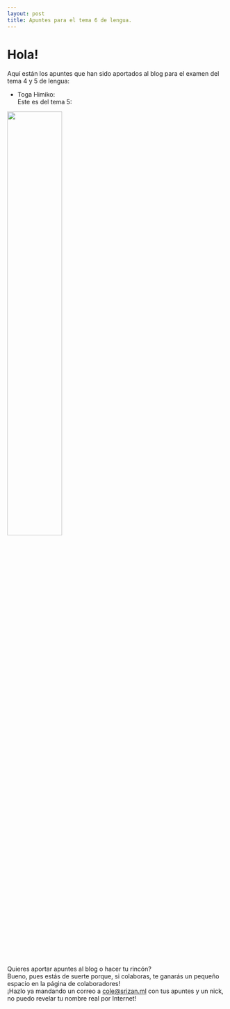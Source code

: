 ```yaml
---
layout: post
title: Apuntes para el tema 6 de lengua.
---
```


# Hola!  
  
Aquí están los apuntes que han sido aportados al blog para el examen del tema 4 y 5 de lengua:  
  
- Toga Himiko:  
Este es del tema 5:  
<img src="https://archivos.elblogdesexto.ml/apuntes/lengua/tema6/zana1.jpg" style="width=50%; height:50%">  
  
Quieres aportar apuntes al blog o hacer tu rincón?  
Bueno, pues estás de suerte porque, si colaboras, te ganarás un pequeño espacio en la página de colaboradores!  
¡Hazlo ya mandando un correo a <a href="mailto:cole@srizan.ml">cole@srizan.ml</a> con tus apuntes y un nick, no puedo revelar tu nombre real por Internet!